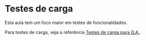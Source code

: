# Testes de carga

Esta aula tem um foco maior em testes de funcionalidades.

Para testes de carga, veja a referência [Testes de carga para Q.A.](https://www.trilhadequalidade.com.br/content/files/2024/05/Ebook---Teste-de-Carga-para-QA-1.pdf).